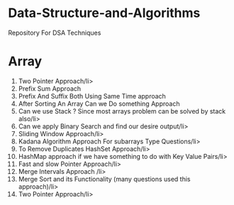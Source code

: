 # Data-Structure-and-Algorithms
Repository For DSA Techniques

# Array

<ol>
<li>Two Pointer Approach/li>
<li>Prefix Sum Approach</li>
<li>Prefix And Suffix Both Using Same Time approach</li>
<li>After Sorting An Array Can we Do something Approach</li>
<li>Can we use Stack ? Since most arrays problem can be solved by stack also/li>
<li>Can we apply Binary Search and find our desire output/li>
<li>Sliding Window Approach/li>
<li>Kadana Algorithm Approach For subarrays Type Questions/li>
<li>To Remove Duplicates HashSet Approach/li>
<li>HashMap approach if we have something to do with Key Value Pairs/li>
<li>Fast and slow Pointer Approach/li>
<li>Merge Intervals Approach /li>
<li>Merge Sort and its Functionality (many questions used this approach)/li>
<li>Two Pointer Approach/li>


</ol>
